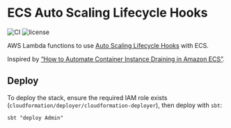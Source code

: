 # ECS Auto Scaling Lifecycle Hooks

![CI](https://github.com/Dwolla/autoscaling-ecs-draining-lambda/actions/workflows/ci.yml/badge.svg)
![license](https://img.shields.io/github/license/Dwolla/autoscaling-ecs-draining-lambda.svg?style=flat-square)

AWS Lambda functions to use [Auto Scaling Lifecycle Hooks](https://docs.aws.amazon.com/autoscaling/ec2/userguide/lifecycle-hooks.html) with ECS.

Inspired by [“How to Automate Container Instance Draining in Amazon ECS”](https://aws.amazon.com/blogs/compute/how-to-automate-container-instance-draining-in-amazon-ecs/).

## Deploy

To deploy the stack, ensure the required IAM role exists (`cloudformation/deployer/cloudformation-deployer`), then deploy with `sbt`:

```ShellSession
sbt "deploy Admin"
```
